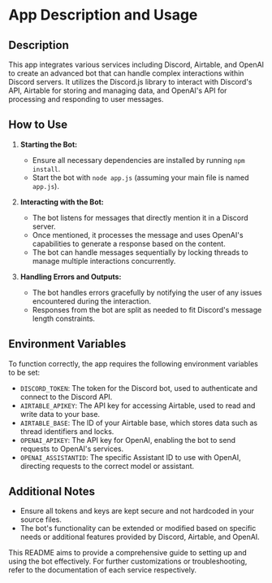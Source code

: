# App Description and Usage

## Description

This app integrates various services including Discord, Airtable, and OpenAI to create an advanced bot that can handle complex interactions within Discord servers. It utilizes the Discord.js library to interact with Discord's API, Airtable for storing and managing data, and OpenAI's API for processing and responding to user messages.

## How to Use

1. **Starting the Bot:**
   - Ensure all necessary dependencies are installed by running `npm install`.
   - Start the bot with `node app.js` (assuming your main file is named `app.js`).

2. **Interacting with the Bot:**
   - The bot listens for messages that directly mention it in a Discord server.
   - Once mentioned, it processes the message and uses OpenAI's capabilities to generate a response based on the content.
   - The bot can handle messages sequentially by locking threads to manage multiple interactions concurrently.

3. **Handling Errors and Outputs:**
   - The bot handles errors gracefully by notifying the user of any issues encountered during the interaction.
   - Responses from the bot are split as needed to fit Discord's message length constraints.

## Environment Variables

To function correctly, the app requires the following environment variables to be set:

- `DISCORD_TOKEN`: The token for the Discord bot, used to authenticate and connect to the Discord API.
- `AIRTABLE_APIKEY`: The API key for accessing Airtable, used to read and write data to your base.
- `AIRTABLE_BASE`: The ID of your Airtable base, which stores data such as thread identifiers and locks.
- `OPENAI_APIKEY`: The API key for OpenAI, enabling the bot to send requests to OpenAI's services.
- `OPENAI_ASSISTANTID`: The specific Assistant ID to use with OpenAI, directing requests to the correct model or assistant.

## Additional Notes

- Ensure all tokens and keys are kept secure and not hardcoded in your source files.
- The bot's functionality can be extended or modified based on specific needs or additional features provided by Discord, Airtable, and OpenAI.

This README aims to provide a comprehensive guide to setting up and using the bot effectively. For further customizations or troubleshooting, refer to the documentation of each service respectively.
